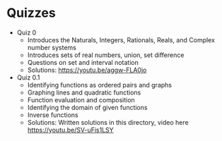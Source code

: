 # Quizzes

- Quiz 0 
  - Introduces the Naturals, Integers, Rationals, Reals, and Complex number systems
  - Introduces sets of real numbers, union, set difference
  - Questions on set and interval notation
  - Solutions: https://youtu.be/aggw-FLA0jo
- Quiz 0.1
  - Identifying functions as ordered pairs and graphs
  - Graphing lines and quadratic functions
  - Function evaluation and composition
  - Identifying the domain of given functions
  - Inverse functions 
  - Solutions: Written solutions in this directory, video here https://youtu.be/SV-uFis1LSY
